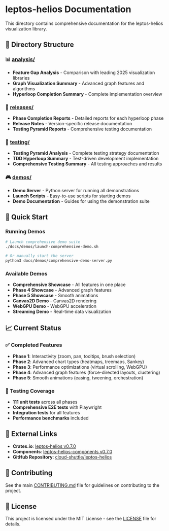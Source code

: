 # leptos-helios Documentation

This directory contains comprehensive documentation for the leptos-helios visualization library.

## 📁 Directory Structure

### 📊 [analysis/](./analysis/)
- **Feature Gap Analysis** - Comparison with leading 2025 visualization libraries
- **Graph Visualization Summary** - Advanced graph features and algorithms
- **Hyperloop Completion Summary** - Complete implementation overview

### 🚀 [releases/](./releases/)
- **Phase Completion Reports** - Detailed reports for each hyperloop phase
- **Release Notes** - Version-specific release documentation
- **Testing Pyramid Reports** - Comprehensive testing documentation

### 🧪 [testing/](./testing/)
- **Testing Pyramid Analysis** - Complete testing strategy documentation
- **TDD Hyperloop Summary** - Test-driven development implementation
- **Comprehensive Testing Summary** - All testing approaches and results

### 🎮 [demos/](./demos/)
- **Demo Server** - Python server for running all demonstrations
- **Launch Scripts** - Easy-to-use scripts for starting demos
- **Demo Documentation** - Guides for using the demonstration suite

## 🎯 Quick Start

### Running Demos
```bash
# Launch comprehensive demo suite
./docs/demos/launch-comprehensive-demo.sh

# Or manually start the server
python3 docs/demos/comprehensive-demo-server.py
```

### Available Demos
- **Comprehensive Showcase** - All features in one place
- **Phase 4 Showcase** - Advanced graph features
- **Phase 5 Showcase** - Smooth animations
- **Canvas2D Demo** - Canvas2D rendering
- **WebGPU Demo** - WebGPU acceleration
- **Streaming Demo** - Real-time data visualization

## 📈 Current Status

### ✅ Completed Features
- **Phase 1**: Interactivity (zoom, pan, tooltips, brush selection)
- **Phase 2**: Advanced chart types (heatmaps, treemaps, Sankey)
- **Phase 3**: Performance optimizations (virtual scrolling, WebGPU)
- **Phase 4**: Advanced graph features (force-directed layouts, clustering)
- **Phase 5**: Smooth animations (easing, tweening, orchestration)

### 🧪 Testing Coverage
- **111 unit tests** across all phases
- **Comprehensive E2E tests** with Playwright
- **Integration tests** for all features
- **Performance benchmarks** included

## 🔗 External Links

- **Crates.io**: [leptos-helios v0.7.0](https://crates.io/crates/leptos-helios)
- **Components**: [leptos-helios-components v0.7.0](https://crates.io/crates/leptos-helios-components)
- **GitHub Repository**: [cloud-shuttle/leptos-helios](https://github.com/cloud-shuttle/leptos-helios)

## 📝 Contributing

See the main [CONTRIBUTING.md](../CONTRIBUTING.md) file for guidelines on contributing to the project.

## 📄 License

This project is licensed under the MIT License - see the [LICENSE](../LICENSE) file for details.